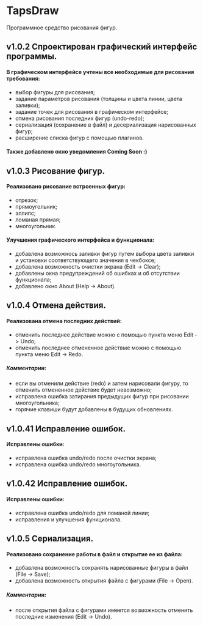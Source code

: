 # TapsDraw

Программное средство рисования фигур.

v1.0.2 Спроектирован графический интерфейс программы.
-------

#### В графическом интерфейсе учтены все необходимые для рисования требования:
* выбор фигуры для рисования;
* задание параметров рисования (толщины и цвета линии, цвета заливки);
* задание точек для рисования в графическом интерфейсе;
* отмена рисования последних фигур (undo-redo);
* сериализация (сохранение в файл) и десериализация нарисованных фигур;
* расширение списка фигур с помощью плагинов.

#### Также добавлено окно уведомления Coming Soon :)

v1.0.3 Рисование фигур.
-------

#### Реализовано рисование встроенных фигур:
* отрезок;
* прямоугольник;
* эллипс;
* ломаная прямая;
* многоугольник.

#### Улучшения графического интерфейса и функционала:
* добавлена возможнось заливки фигур путем выбора цвета заливки и установки соответствующего значения в чекбоксе;
* добавлена возможность очистки экрана (Edit -> Clear);
* добавлены окна предупреждений об ошибках и об отсутствии функционала;
* добавлено окно About (Help -> About). 

v1.0.4 Отмена действия.
-------

#### Реализована отмена последних действий:
* отменить последнее действие можно с помощью пункта меню Edit -> Undo;
* отменить последнее отмененное действме можно с помощью пункта меню Edit -> Redo.
##### Комментарии:
* если вы отменили действие (redo) и затем нарисовали фигуру, то отменить отмененное действие будет невозможно;
* исправлена ошибка затирания предыдущих фигур при рисовании многоугольника;
* горячие клавиши будут добавлены в будущих обновлениях.

v1.0.41 Исправление ошибок.
-------

#### Исправлены ошибки:
* исправлена ошибка undo/redo после очистки экрана;
* исправлена ошибка undo/redo многоугольника.

v1.0.42 Исправление ошибок.
-------

#### Исправлены ошибки:
* исправлена ошибка undo/redo для ломаной линии;
* исправления и улучшения функционала.

v1.0.5 Сериализация.
-------

#### Реализовано сохранение работы в файл и открытие ее из файла:
* добавлена возможность сохранять нарисованные фигуры в файл (File -> Save);
* добавлена возможность открытия файла с фигурами (File -> Open).
##### Комментарии:
* после открытия файла с фигурами имеется возможность отменить последние изменения (Edit -> Undo).